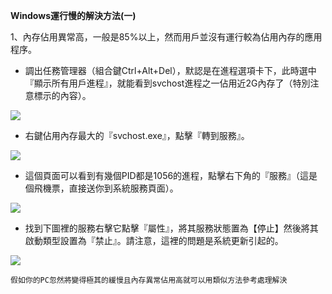 **Windows運行慢的解決方法(一)**

1、內存佔用異常高，一般是85%以上，然而用戶並沒有運行較為佔用內存的應用程序。

- 調出任務管理器（組合鍵Ctrl+Alt+Del），默認是在進程選項卡下，此時選中『顯示所有用戶進程』，就能看到svchost進程之一佔用近2G內存了（特別注意標示的內容）。

<img src="http://oltn18dzj.bkt.clouddn.com/image/jpg/sr/r1.jpg">

- 右鍵佔用內存最大的『svchost.exe』，點擊『轉到服務』。

<img src="http://oltn18dzj.bkt.clouddn.com/image/jpg/sr/r2.jpg">

- 這個頁面可以看到有幾個PID都是1056的進程，點擊右下角的『服務』（這是個飛機票，直接送你到系統服務頁面）。

<img src="http://oltn18dzj.bkt.clouddn.com/image/jpg/sr/r3.jpg">

- 找到下圖裡的服務右擊它點擊『屬性』，將其服務狀態置為【停止】然後將其啟動類型設置為『禁止』。請注意，這裡的問題是系統更新引起的。

<img src="http://oltn18dzj.bkt.clouddn.com/image/jpg/sr/r4.jpg">

`假如你的PC忽然將變得極其的緩慢且內存異常佔用高就可以用類似方法參考處理解決`
